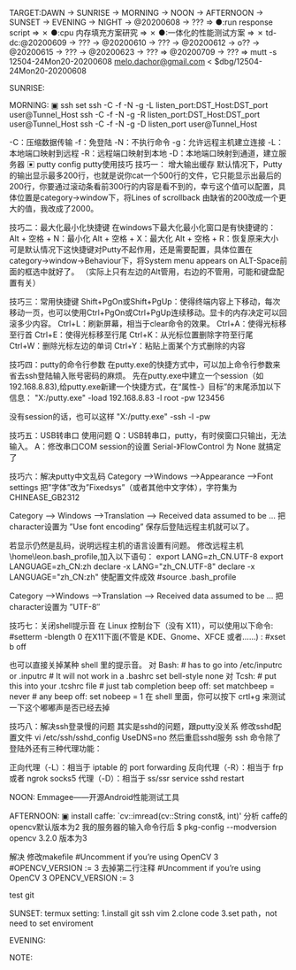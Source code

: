 TARGET:DAWN → SUNRISE → MORNING → NOON → AFTERNOON → SUNSET → EVENING → NIGHT → @20200608 → ??? ⇒ 
●:run response script ⇒ ✗
●:cpu 内存填充方案研究 ⇒ ✗
●:一体化的性能测试方案 ⇒ ✗
td-dc:@20200609 → ??? → @20200610 → ??? → @20200612 → o?? → @20200615 → ??? → @20200623 → ??? ⇒ @20200709 → ??? ⇒ 
mutt -s 12504-24Mon20-20200608 melo.dachor@gmail.com < $dbg/12504-24Mon20-20200608

SUNRISE:

MORNING:
▣ ssh set
ssh -C -f -N -g -L listen_port:DST_Host:DST_port user@Tunnel_Host 
ssh -C -f -N -g -R listen_port:DST_Host:DST_port user@Tunnel_Host 
ssh -C -f -N -g -D listen_port user@Tunnel_Host

-C：压缩数据传输
-f：免登陆
-N：不执行命令
-g：允许远程主机建立连接
-L：本地端口映射到远程
-R：远程端口映射到本地
-D：本地端口映射到通道，建立服务器
▣ putty config
putty使用技巧
技巧一： 增大输出缓存
     默认情况下，Putty的输出显示最多200行，也就是说你cat一个500行的文件，它只能显示出最后的200行，你要通过滚动条看前300行的内容是看不到的，幸亏这个值可以配置，具体位置是category->window下，将Lines of scrollback 由缺省的200改成一个更大的值，我改成了2000。

技巧二：最大化最小化快捷键
    在windows下最大化最小化窗口是有快捷键的：
    Alt + 空格 + N：最小化
    Alt + 空格 + X：最大化
    Alt + 空格 + R：恢复原来大小
    可是默认情况下这快捷键对Putty不起作用，还是需要配置，具体位置在category->window->Behaviour下，将System menu appears on ALT-Space前面的框选中就好了。
（实际上只有左边的Alt管用，右边的不管用，可能和键盘配置有关）

技巧三：常用快捷键
   Shift+PgOn或Shift+PgUp：使得终端内容上下移动，每次移动一页，也可以使用Ctrl+PgOn或Ctrl+PgUp连续移动。显卡的内存决定可以回滚多少内容。
   Ctrl+L：刷新屏幕，相当于clear命令的效果。
   Ctrl+A：使得光标移至行首
   Ctrl+E：使得光标移至行尾
   Ctrl+K：从光标位置删除字符至行尾
   Ctrl+W：删除光标左边的单词
   Ctrl+Y：粘贴上面某个方式删除的内容

技巧四：putty的命令行参数
   在putty.exe的快捷方式中，可以加上命令行参数来省去ssh登陆输入账号密码的麻烦。
   先在putty.exe中建立一个session（如192.168.8.83),给putty.exe新建一个快捷方式，在“属性-》目标”的末尾添加以下信息：
   "X:/putty.exe" -load 192.168.8.83 -l root -pw 123456

没有session的话，也可以这样
   "X:/putty.exe" -ssh -l -pw

技巧五：USB转串口 使用问题
   Q：USB转串口，putty，有时侯窗口只输出，无法输入。
   A：修改串口COM session的设置 Serial-》FlowControl 为 None 就搞定了

技巧六：解决putty中文乱码
Category -->Windows
   -->Appearance
   -->Font settings
把”字体”改为”Fixedsys”（或者其他中文字体），字符集为CHINEASE_GB2312

Category --> Windows
   -->Translation
   --> Received data assumed to be …
把character设置为 ”Use font encoding”
保存后登陆远程主机就可以了。

若显示仍然是乱码，说明远程主机的语言设置有问题。
修改远程主机 \home\leon\.bash_profile,加入以下语句：
    export LANG=zh_CN.UTF-8
    export LANGUAGE=zh_CN:zh
    declare -x LANG="zh_CN.UTF-8"
    declare -x LANGUAGE="zh_CN:zh"
使配置文件成效
    #source .bash_profile

Category -->Windows
         -->Translation
         --> Received data assumed to be …
把character设置为 ”UTF-8″

技巧七：关闭shell提示音
在 Linux 控制台下（没有 X11），可以使用以下命令:
    #setterm -blength 0
在X11下面(不管是 KDE、Gnome、XFCE 或者……) :
    #xset b off

也可以直接关掉某种 shell 里的提示音。
对 Bash:
    # has to go into /etc/inputrc or .inputrc
    # It will not work in a .bashrc
    set bell-style none
对 Tcsh:
    # put this into your .tcshrc file
    # just tab completion beep off:
    set matchbeep = never
    # any beep off:
    set nobeep = 1
在 shell 里面，你可以按下 crtl+g 来测试一下这个嘟嘟声是否已经去掉


技巧八：解决ssh登录慢的问题
其实是sshd的问题，跟putty没关系
修改sshd配置文件 vi /etc/ssh/sshd_config
UseDNS=no
然后重启sshd服务
ssh 命令除了登陆外还有三种代理功能：

正向代理（-L）：相当于 iptable 的 port forwarding
反向代理（-R）：相当于 frp 或者 ngrok
socks5 代理（-D）：相当于 ss/ssr
service sshd restart

NOON:
Emmagee——开源Android性能测试工具

AFTERNOON:
▣ install caffe: `cv::imread(cv::String const&, int)'
分析
caffe的opencv默认版本为2
我的服务器的输入命令行后
$ pkg-config --modversion opencv
3.2.0
版本为3

解决
修改makefile
#Uncomment if you’re using OpenCV 3
#OPENCV_VERSION := 3
去掉第二行注释
#Uncomment if you’re using OpenCV 3
OPENCV_VERSION := 3

test git

SUNSET:
termux setting:
1.install git ssh vim
2.clone code
3.set path，not need to set enviroment 


EVENING:

NOTE:

